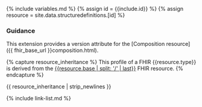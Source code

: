 {% include variables.md %}
{% assign id = {{include.id}} %}
{% assign resource = site.data.structuredefinitions.[id] %}

### Guidance

This extension provides a version attribute for the [Composition resource]({{ fhir_base_url }}composition.html).


{% capture resource_inheritance %}
This profile of a FHIR {{resource.type}} is derived from the [{{resource.base | split: '/' | last}}]({{resource.base}}) FHIR resource.
{% endcapture %}

{{ resource_inheritance | strip_newlines }}

{% include link-list.md %}
